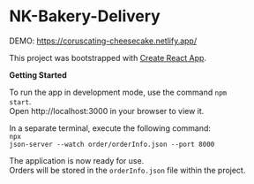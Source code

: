 # NK-Bakery-Delivery
DEMO: https://coruscating-cheesecake.netlify.app/

This project was bootstrapped with <a href="https://github.com/facebook/create-react-app">Create React App</a>.

<b>Getting Started</b><br>

To run the app in development mode, use the command <code>npm start</code>.<br>
Open http://localhost:3000 in your browser to view it.<br>

In a separate terminal, execute the following command:<br>
<code>npx json-server --watch order/orderInfo.json --port 8000</code><br>

The application is now ready for use.<br>
Orders will be stored in the <code>orderInfo.json</code> file within the project.
